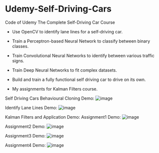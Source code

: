 # Udemy-Self-Driving-Cars
Code of Udemy The Complete Self-Driving Car Course

* Use OpenCV to identify lane lines for a self-driving car.

* Train a Perceptron-based Neural Network to classify between binary classes.

* Train Convolutional Neural Networks to identify between various traffic signs.

* Train Deep Neural Networks to fit complex datasets.

* Build and train a fully functional self driving car to drive on its own.

* My assignments for Kalman Filters course.

Self Driving Cars Behavioural Cloning Demo:
![image](https://github.com/seanxu889/Udemy-Self-Driving-Cars/blob/master/9_Self-Driving_Cars_Behavioural_Cloning/Demo/Demo_Behavioural_Cloning.gif)

Identify Lane Lines Demo:
![image](https://github.com/seanxu889/Udemy-Self-Driving-Cars/blob/master/1_Finding_Lane_Lines/Demo/Demo_identify%20lane_lines.gif)

Kalman Filters and Application Demo:
Assignment1 Demo:
![image](https://github.com/seanxu889/Udemy-Self-Driving-Cars/blob/master/10_Kalman-Filter/Demo/1.gif
)

Assignment2 Demo:
![image](https://github.com/seanxu889/Udemy-Self-Driving-Cars/blob/master/10_Kalman-Filter/Demo/2.gif
)

Assignment3 Demo:
![image](https://github.com/seanxu889/Udemy-Self-Driving-Cars/blob/master/10_Kalman-Filter/Demo/3.gif
)

Assignment4 Demo:
![image](https://github.com/seanxu889/Udemy-Self-Driving-Cars/blob/master/10_Kalman-Filter/Demo/4.gif
)
